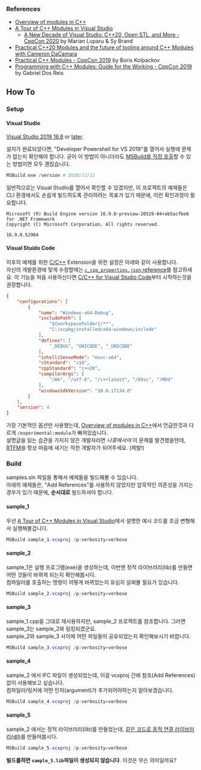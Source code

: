 
### References

* [Overview of modules in C++](https://docs.microsoft.com/en-us/cpp/cpp/modules-cpp)
* [A Tour of C++ Modules in Visual Studio](https://devblogs.microsoft.com/cppblog/a-tour-of-cpp-modules-in-visual-studio/)
    * [A New Decade of Visual Studio: C++20, Open STL, and More - CppCon 2020](https://youtu.be/Va9-Qe3WzJ8) by Marian Luparu & Sy Brand
* [Practical C++20 Modules and the future of tooling around C++ Modules with Cameron DaCamara](https://www.youtube.com/watch?v=ow2zV0Udd9M)
* [Practical C++ Modules - CppCon 2019](https://www.youtube.com/watch?v=szHV6RdQdg8) by Boris Kolpackov
* [Programming with C++ Modules: Guide for the Working - CppCon 2019](https://www.youtube.com/watch?v=tjSuKOz5HK4) by Gabriel Dos Reis

## How To

### Setup

#### Visual Studio

[Visual Studio 2019 16.8](https://docs.microsoft.com/en-us/visualstudio/releases/2019/release-notes) or [later](https://docs.microsoft.com/en-us/visualstudio/releases/2019/release-notes-preview).

설치가 완료되었다면, "Developer Powershell for VS 2019"를 열어서 실행에 문제가 없는지 확인해야 합니다. 굳이 이 방법이 아니더라도 [MSBuild를 직접 호출](https://docs.microsoft.com/ko-kr/cpp/build/msbuild-visual-cpp)할 수 있는 방법이면 모두 괜찮습니다.

```ps1
MSBuild.exe /version # 2020/11/11
```

일반적으로는 Visual Studio를 열어서 확인할 수 있겠지만, 이 프로젝트의 예제들은 CLI 환경에서도 손쉽게 빌드하도록 관리하려는 목표가 있기 때문에, 이런 확인과정이 필요합니다.

```console
Microsoft (R) Build Engine version 16.9.0-preview-20529-04+ab5acfbe6 for .NET Framework
Copyright (C) Microsoft Corporation. All rights reserved.

16.9.0.52904
```

#### Visual Stuido Code

이후의 예제를 위한 [C/C++](https://marketplace.visualstudio.com/items?itemName=ms-vscode.cpptools) Extension을 위한 설정은 아래와 같이 사용합니다.  
자신의 개발환경에 맞게 수정할때는 [`c_cpp_properties.json` reference](https://code.visualstudio.com/docs/cpp/c-cpp-properties-schema-reference)를 참고하세요. 이 기능을 처음 사용하신다면 [C/C++ for Visual Studio Code](https://code.visualstudio.com/docs/languages/cpp#_hello-world-tutorials)부터 시작하는것을 권장합니다.

```json
{
    "configurations": [
        {
            "name": "Windows-x64-Debug",
            "includePath": [
                "${workspaceFolder}/**",
                "C:/vcpkg/installed/x64-windows/include"
            ],
            "defines": [
                "_DEBUG", "UNICODE", "_UNICODE"
            ],
            "intelliSenseMode": "msvc-x64",
            "cStandard": "c18",
            "cppStandard": "c++20",
            "compilerArgs": [
                "/W4", "/utf-8", "/c++latest", "/EHsc", "/MDd"
            ],
            "windowsSdkVersion": "10.0.17134.0"
        }
    ],
    "version": 4
}
```

가장 기본적인 옵션만 사용했는데, [Overview of modules in C++](https://docs.microsoft.com/en-us/cpp/cpp/modules-cpp)에서 언급한것과 다르게 `/experimental:module`가 빠져있습니다.  
설명글을 읽는 습관을 가지지 않은 개발자라면 _나중에서야_ 이 문제를 발견했을텐데, [RTFM](http://readthefuckingmanual.com/)을 항상 마음에 새기는 착한 개발자가 되어주세요. (제발!)

### Build

samples.sln 파일을 통해서 예제들을 빌드해볼 수 있습니다.  
아래의 예제들은, "Add References"를 사용하지 않았지만 암묵적인 의존성을 가지는 경우가 있기 때문에, **순서대로** 빌드하셔야 합니다.

#### sample_1

우선 [A Tour of C++ Modules in Visual Studio](https://devblogs.microsoft.com/cppblog/a-tour-of-cpp-modules-in-visual-studio/)에서 설명한 예시 코드를 조금 변형해서 실행해볼겁니다.

```ps1
MSBuild sample_1.vcxproj /p:verbosity=verbose 
```

#### sample_2

sample_1은 실행 프로그램(exe)을 생성하는데, 이번엔 정적 라이브러리(lib)를 만들면 어떤 것들이 바뀌게 되는지 확인해봅시다.  
컴파일러를 호출하는 명령이 어떻게 바뀌었는지 유심히 살펴볼 필요가 있습니다.

```ps1
MSBuild sample_2.vcxproj /p:verbosity=verbose 
```

#### sample_3

sample_1.cpp을 그대로 재사용하지만, sample_2 프로젝트를 참조합니다. 그러면 sample_3는 sample_2와 링킹되겠군요.  
sample_2와 sample_3 사이에 어떤 파일들이 공유되었는지 확인해보시기 바랍니다.

```ps1
MSBuild sample_3.vcxproj /p:verbosity=verbose 
```

#### sample_4

sample_2 에서 IFC 파일이 생성되었는데, 이걸 vcxproj 간에 참조(Add References)없이 사용해보고 싶습니다.  
컴파일러/링커에 어떤 인자(argument)가 추가되어야하는지 알아보겠습니다.

```ps1
MSBuild sample_4.vcxproj /p:verbosity=verbose 
```

#### sample_5

sample_2 에서는 정적 라이브러리(lib)를 만들었는데, [같은 코드로 동적 연결 라이브러리(dll)](https://docs.microsoft.com/ko-kr/cpp/build/dlls-in-visual-cpp)를 만들어봅시다.

```ps1
MSBuild sample_5.vcxproj /p:verbosity=verbose 
```

**빌드를하면 `sample_5.lib`파일이 생성되지 않습니다**. 이것은 무슨 의미일까요?


